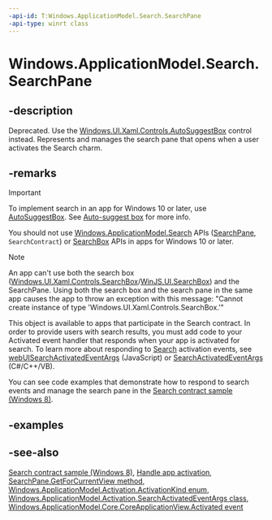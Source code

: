 ```yaml
---
-api-id: T:Windows.ApplicationModel.Search.SearchPane
-api-type: winrt class
---
```


<!-- Class syntax.
public class SearchPane : Windows.ApplicationModel.Search.ISearchPane
-->

# Windows.ApplicationModel.Search.SearchPane

## -description

Deprecated. Use the [Windows.UI.Xaml.Controls.AutoSuggestBox](../windows.ui.xaml.controls/autosuggestbox.md) control instead. Represents and manages the search pane that opens when a user activates the Search charm.

## -remarks

> [!IMPORTANT]
> To implement search in an app for Windows 10 or later, use [AutoSuggestBox](/uwp/api/windows.ui.xaml.controls.autosuggestbox). See [Auto-suggest box](/windows/apps/design/controls/auto-suggest-box) for more info.
>
> You should not use [Windows.ApplicationModel.Search](/uwp/api/windows.applicationmodel.search) APIs ([SearchPane](/uwp/api/windows.applicationmodel.search.searchpane), `SearchContract`) or [SearchBox](../windows.ui.xaml.controls/searchbox.md) APIs in apps for Windows 10 or later.

> [!NOTE]
> An app can't use both the search box ([Windows.UI.Xaml.Controls.SearchBox](../windows.ui.xaml.controls/searchbox.md)/[WinJS.UI.SearchBox](/previous-versions/windows/apps/dn301949(v=win.10))) and the SearchPane. Using both the search box and the search pane in the same app causes the app to throw an exception with this message: "Cannot create instance of type 'Windows.UI.Xaml.Controls.SearchBox.'"

This object is available to apps that participate in the Search contract. In order to provide users with search results, you must add code to your Activated event handler that responds when your app is activated for search. To learn more about responding to [Search](../windows.applicationmodel.activation/activationkind.md) activation events, see [webUISearchActivatedEventArgs](../windows.ui.webui/webuisearchactivatedeventargs.md) (JavaScript) or [SearchActivatedEventArgs](../windows.applicationmodel.activation/searchactivatedeventargs.md) (C#/C++/VB).

You can see code examples that demonstrate how to respond to search events and manage the search pane in the [Search contract sample (Windows 8)](https://github.com/microsoftarchive/msdn-code-gallery-microsoft/tree/master/Official%20Windows%20Platform%20Sample/Windows%208.1%20Store%20app%20samples/99866-Windows%208.1%20Store%20app%20samples/Search%20contract%20sample).

## -examples

## -see-also

[Search contract sample (Windows 8)](https://github.com/microsoftarchive/msdn-code-gallery-microsoft/tree/master/Official%20Windows%20Platform%20Sample/Windows%208.1%20Store%20app%20samples/99866-Windows%208.1%20Store%20app%20samples/Search%20contract%20sample), [Handle app activation](/windows/uwp/launch-resume/activate-an-app), [SearchPane.GetForCurrentView method](searchpane_getforcurrentview_1363600702.md), [Windows.ApplicationModel.Activation.ActivationKind enum](../windows.applicationmodel.activation/activationkind.md), [Windows.ApplicationModel.Activation.SearchActivatedEventArgs class](../windows.applicationmodel.activation/searchactivatedeventargs.md), [Windows.ApplicationModel.Core.CoreApplicationView.Activated event](../windows.applicationmodel.core/coreapplicationview_activated.md)

